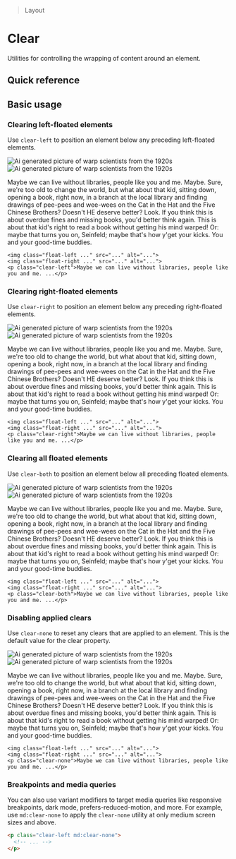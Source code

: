 > Layout

# Clear

Utilities for controlling the wrapping of content around an element.

## Quick reference

<qr-table />

## Basic usage

### Clearing left-floated elements
Use `clear-left` to position an element below any preceding left-floated elements.

<width-controller>
  <example-container>
    <img class="float-left w-64 mr-16 rounded-16 " src="/classes/20s-scientists.jpg" alt="Ai generated picture of warp scientists from the 1920s" />
    <img class="float-right w-144 ml-16 rounded-16 " src="/classes/20s-scientists.jpg" alt="Ai generated picture of warp scientists from the 1920s" />
    <p class="clear-left">Maybe we can live without libraries, people like you and me. Maybe. Sure, we're too old to change the world, but what about that kid, sitting down, opening a book, right now, in a branch at the local library and finding drawings of pee-pees and wee-wees on the Cat in the Hat and the Five Chinese Brothers? Doesn't HE deserve better? Look. If you think this is about overdue fines and missing books, you'd better think again. This is about that kid's right to read a book without getting his mind warped! Or: maybe that turns you on, Seinfeld; maybe that's how y'get your kicks. You and your good-time buddies.</p>
  </example-container>
</width-controller>

```html{3}
<img class="float-left ..." src="..." alt="...">
<img class="float-right ..." src="..." alt="...">
<p class="clear-left">Maybe we can live without libraries, people like you and me. ...</p>
```

### Clearing right-floated elements
Use `clear-right` to position an element below any preceding right-floated elements.

<width-controller>
  <example-container>
    <img class="float-left w-144 mr-16 rounded-16 " src="/classes/20s-scientists.jpg" alt="Ai generated picture of warp scientists from the 1920s" />
    <img class="float-right w-64 ml-16 rounded-16 " src="/classes/20s-scientists.jpg" alt="Ai generated picture of warp scientists from the 1920s" />
    <p class="clear-right">Maybe we can live without libraries, people like you and me. Maybe. Sure, we're too old to change the world, but what about that kid, sitting down, opening a book, right now, in a branch at the local library and finding drawings of pee-pees and wee-wees on the Cat in the Hat and the Five Chinese Brothers? Doesn't HE deserve better? Look. If you think this is about overdue fines and missing books, you'd better think again. This is about that kid's right to read a book without getting his mind warped! Or: maybe that turns you on, Seinfeld; maybe that's how y'get your kicks. You and your good-time buddies.</p>
  </example-container>
</width-controller>

```html{3}
<img class="float-left ..." src="..." alt="...">
<img class="float-right ..." src="..." alt="...">
<p class="clear-right">Maybe we can live without libraries, people like you and me. ...</p>
```

### Clearing all floated elements
Use `clear-both` to position an element below all preceding floated elements.

<width-controller>
  <example-container>
    <img class="float-left w-64 mr-16 rounded-16 " src="/classes/20s-scientists.jpg" alt="Ai generated picture of warp scientists from the 1920s" />
    <img class="float-right w-144 ml-16 rounded-16 " src="/classes/20s-scientists.jpg" alt="Ai generated picture of warp scientists from the 1920s" />
    <p class="clear-both">Maybe we can live without libraries, people like you and me. Maybe. Sure, we're too old to change the world, but what about that kid, sitting down, opening a book, right now, in a branch at the local library and finding drawings of pee-pees and wee-wees on the Cat in the Hat and the Five Chinese Brothers? Doesn't HE deserve better? Look. If you think this is about overdue fines and missing books, you'd better think again. This is about that kid's right to read a book without getting his mind warped! Or: maybe that turns you on, Seinfeld; maybe that's how y'get your kicks. You and your good-time buddies.</p>
  </example-container>
</width-controller>

```html{3}
<img class="float-left ..." src="..." alt="...">
<img class="float-right ..." src="..." alt="...">
<p class="clear-both">Maybe we can live without libraries, people like you and me. ...</p>
```

### Disabling applied clears
Use `clear-none` to reset any clears that are applied to an element. This is the default value for the clear property.

<width-controller>
  <example-container>
    <img class="float-left w-64 mr-16 rounded-16 " src="/classes/20s-scientists.jpg" alt="Ai generated picture of warp scientists from the 1920s" />
    <img class="float-right w-144 ml-16 rounded-16 " src="/classes/20s-scientists.jpg" alt="Ai generated picture of warp scientists from the 1920s" />
    <p class="clear-none">Maybe we can live without libraries, people like you and me. Maybe. Sure, we're too old to change the world, but what about that kid, sitting down, opening a book, right now, in a branch at the local library and finding drawings of pee-pees and wee-wees on the Cat in the Hat and the Five Chinese Brothers? Doesn't HE deserve better? Look. If you think this is about overdue fines and missing books, you'd better think again. This is about that kid's right to read a book without getting his mind warped! Or: maybe that turns you on, Seinfeld; maybe that's how y'get your kicks. You and your good-time buddies.</p>
  </example-container>
</width-controller>

```html{3}
<img class="float-left ..." src="..." alt="...">
<img class="float-right ..." src="..." alt="...">
<p class="clear-none">Maybe we can live without libraries, people like you and me. ...</p>
```

### Breakpoints and media queries
You can also use variant modifiers to target media queries like responsive breakpoints, dark mode, prefers-reduced-motion, and more. For example, use `md:clear-none` to apply the `clear-none` utility at only medium screen sizes and above.

```html
<p class="clear-left md:clear-none">
  <!-- ... -->
</p>
```
